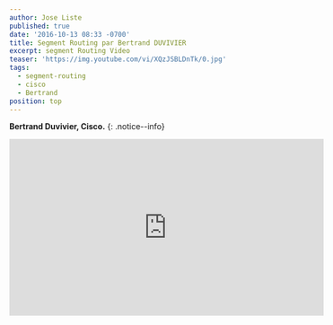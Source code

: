 ```yaml
---
author: Jose Liste
published: true
date: '2016-10-13 08:33 -0700'
title: Segment Routing par Bertrand DUVIVIER
excerpt: segment Routing Video
teaser: 'https://img.youtube.com/vi/XQzJSBLDnTk/0.jpg'
tags:
  - segment-routing
  - cisco
  - Bertrand
position: top
---
```


**Bertrand Duvivier, Cisco.**
{: .notice--info}

<iframe width="560" height="315" src="https://www.youtube.com/embed/XQzJSBLDnTk" frameborder="0" allowfullscreen></iframe>
